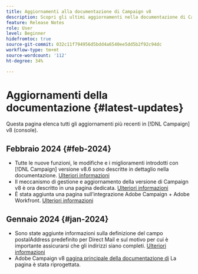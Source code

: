 ```yaml
---
title: Aggiornamenti alla documentazione di Campaign v8
description: Scopri gli ultimi aggiornamenti nella documentazione di Campaign v8
feature: Release Notes
role: User
level: Beginner
hidefromtoc: true
source-git-commit: 032c11f794956d5bdd4a6540ee5dd5b2f92c94dc
workflow-type: tm+mt
source-wordcount: '112'
ht-degree: 34%

---
```



# Aggiornamenti della documentazione {#latest-updates}

Questa pagina elenca tutti gli aggiornamenti più recenti in [!DNL Campaign] v8 (console).

## Febbraio 2024 {#feb-2024}

* Tutte le nuove funzioni, le modifiche e i miglioramenti introdotti con [!DNL Campaign] versione v8.6 sono descritte in dettaglio nella documentazione. [Ulteriori informazioni](release-notes.md)
* Il meccanismo di gestione e aggiornamento della versione di Campaign v8 è ora descritto in una pagina dedicata. [Ulteriori informazioni](upgrades.md)
* È stata aggiunta una pagina sull’integrazione Adobe Campaign + Adobe Workfront. [Ulteriori informazioni](../connect/ac-workfront.md)



## Gennaio 2024 {#jan-2024}

* Sono state aggiunte informazioni sulla definizione del campo postalAddress predefinito per Direct Mail e sul motivo per cui è importante assicurarsi che gli indirizzi siano completi. [Ulteriori informazioni](../send/direct-mail.md)
* Adobe Campaign v8 [pagina principale della documentazione di](../campaign-home.md) La pagina è stata riprogettata.
